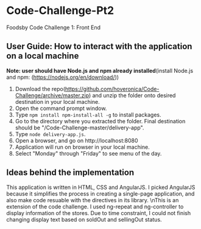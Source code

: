 # Code-Challenge-Pt2
Foodsby Code Challenge 1: Front End

## User Guide: How to interact with the application on a local machine
**Note: user should have Node.js and npm already installed**(install Node.js and npm: (https://nodejs.org/en/download/))
1. Download the repo(https://github.com/hoveronica/Code-Challenge/archive/master.zip) and unzip the folder onto desired destination in your local machine. 
2. Open the command prompt window.
3. Type `npm install npm-install-all -g` to install packages.
4. Go to the directory where you extracted the folder. Final destination should be "/Code-Challenge-master/delivery-app".
5. Type `node delivery-app.js`.
6. Open a browser, and go on http://localhost:8080
7. Application will run on browser in your local machine.
8. Select "Monday" through "Friday" to see menu of the day.

## Ideas behind the implementation
This application is written in HTML, CSS and AngularJS. I picked AngularJS because it simplifies the process in creating a single-page application, and also make code resuable with the directives in its library. 
\nThis is an extension of the code challenge. I used ng-repeat and ng-controller to display information of the stores. Due to time constraint, I could not finish changing display text based on soldOut and sellingOut status. 
